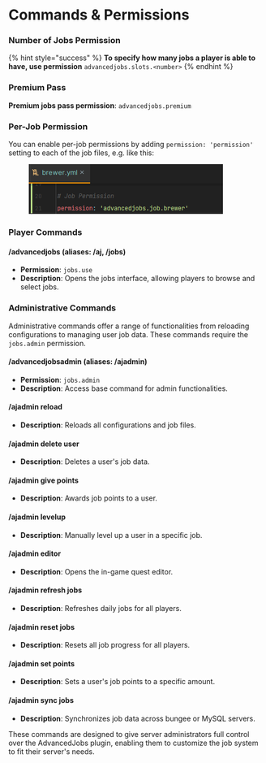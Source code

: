 # Commands & Permissions

### Number of Jobs Permission

{% hint style="success" %}
**To specify how many jobs a player is able to have, use permission** `advancedjobs.slots.<number>`
{% endhint %}

### Premium Pass

**Premium jobs pass permission**: `advancedjobs.premium`

### Per-Job Permission

You can enable per-job permissions by adding `permission: 'permission'` setting to each of the job files, e.g. like this:

<div align="left">

<figure><img src="../.gitbook/assets/image (1).png" alt=""><figcaption></figcaption></figure>

</div>

### Player Commands

#### /advancedjobs (aliases: /aj, /jobs)

* **Permission**: `jobs.use`
* **Description**: Opens the jobs interface, allowing players to browse and select jobs.

### Administrative Commands

Administrative commands offer a range of functionalities from reloading configurations to managing user job data. These commands require the `jobs.admin` permission.

#### /advancedjobsadmin (aliases: /ajadmin)

* **Permission**: `jobs.admin`
* **Description**: Access base command for admin functionalities.

#### /ajadmin reload

* **Description**: Reloads all configurations and job files.

#### /ajadmin delete user

* **Description**: Deletes a user's job data.

#### /ajadmin give points

* **Description**: Awards job points to a user.

#### /ajadmin levelup

* **Description**: Manually level up a user in a specific job.

#### /ajadmin editor

* **Description**: Opens the in-game quest editor.

#### /ajadmin refresh jobs

* **Description**: Refreshes daily jobs for all players.

#### /ajadmin reset jobs

* **Description**: Resets all job progress for all players.

#### /ajadmin set points

* **Description**: Sets a user's job points to a specific amount.

#### /ajadmin sync jobs

* **Description**: Synchronizes job data across bungee or MySQL servers.

These commands are designed to give server administrators full control over the AdvancedJobs plugin, enabling them to customize the job system to fit their server's needs.
